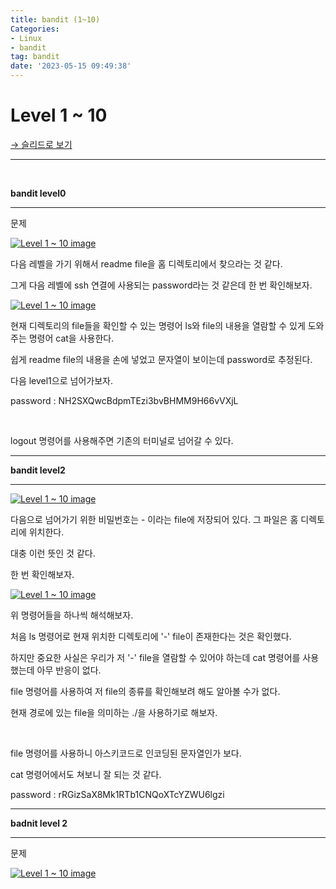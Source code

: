 ```yaml
---
title: bandit (1~10)
Categories:
- Linux
- bandit
tag: bandit
date: '2023-05-15 09:49:38'
---
```


# Level 1 ~ 10

[→ 슬리드로 보기](https://app.slid.cc/docs/dd19ada83a39409eb2762d7b8ee60762)


---


‏‏‎ ‎


**bandit level0**

---


문제

[![Level 1 ~ 10 image](https://slid-users-assets-v1-seoul.s3.ap-northeast-2.amazonaws.com/public/capture_images/dd19ada83a39409eb2762d7b8ee60762/48b62de4-54a8-47a3-b569-c3acf7a3cbd7.png)](undefined)


다음 레벨을 가기 위해서 readme file을 홈 디렉토리에서 찾으라는 것 같다.


그게 다음 레벨에 ssh 연결에 사용되는 password라는 것 같은데 한 번 확인해보자.

[![Level 1 ~ 10 image](https://slid-users-assets-v1-seoul.s3.ap-northeast-2.amazonaws.com/public/capture_images/dd19ada83a39409eb2762d7b8ee60762/42c71e3e-bcd3-41cd-9976-c0763645848f.png)](undefined)


현재 디렉토리의 file들을 확인할 수 있는 명령어 ls와 file의 내용을 열람할 수 있게 도와주는 명령어 cat을 사용한다.


쉽게 readme file의 내용을 손에 넣었고 문자열이 보이는데 password로 추정된다.


다음 level1으로 넘어가보자.


password : NH2SXQwcBdpmTEzi3bvBHMM9H66vVXjL


‏‏‎ ‎


logout 명령어를 사용해주면 기존의 터미널로 넘어갈 수 있다.

---


**bandit level2**

---

[![Level 1 ~ 10 image](https://slid-users-assets-v1-seoul.s3.ap-northeast-2.amazonaws.com/public/capture_images/dd19ada83a39409eb2762d7b8ee60762/7a76dbf7-fe46-4a54-8426-bfc9ad8eb7d0.png)](undefined)


다음으로 넘어가기 위한 비밀번호는 - 이라는 file에 저장되어 있다. 그 파일은 홈 디렉토리에 위치한다.


대충 이런 뜻인 것 같다.


한 번 확인해보자.

[![Level 1 ~ 10 image](https://slid-users-assets-v1-seoul.s3.ap-northeast-2.amazonaws.com/public/capture_images/dd19ada83a39409eb2762d7b8ee60762/eb22e6ec-d27e-49df-8de2-edfaf7c21649.png)](undefined)


위 명령어들을 하나씩 해석해보자.


처음 ls 명령어로 현재 위치한 디렉토리에 '-' file이 존재한다는 것은 확인했다.


하지만 중요한 사실은 우리가 저 '-' file을 열람할 수 있어야 하는데 cat 명령어를 사용했는데 아무 반응이 없다.


file 명령어를 사용하여 저 file의 종류를 확인해보려 해도 알아볼 수가 없다.


현재 경로에 있는 file을 의미하는 ./을 사용하기로 해보자.


‏‏‎ ‎


file 명령어를 사용하니 아스키코드로 인코딩된 문자열인가 보다.


cat 명령어에서도 쳐보니 잘 되는 것 같다.


password : rRGizSaX8Mk1RTb1CNQoXTcYZWU6lgzi

---


**badnit level 2**

---


문제

[![Level 1 ~ 10 image](https://slid-users-assets-v1-seoul.s3.ap-northeast-2.amazonaws.com/public/capture_images/dd19ada83a39409eb2762d7b8ee60762/681a5154-9278-4659-8648-58d062ee29e2.png)](undefined)


‏‏‎ ‎

